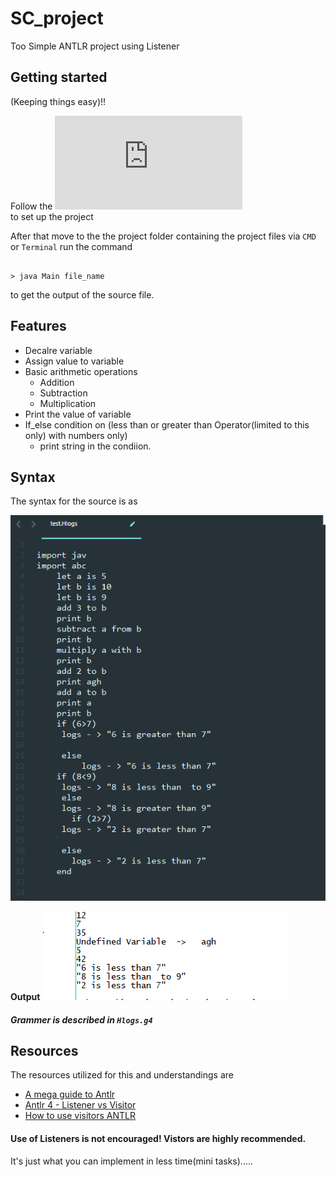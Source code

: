# SC_project
Too Simple ANTLR project using Listener 

## Getting started
(Keeping things easy)!!

Follow the 
![ANTLR getting started guide](https://github.com/antlr/antlr4/blob/master/doc/getting-started.md)   
to set up the project

After that move to the the project folder containing the project files via `CMD` or `Terminal` run the command

```

> java Main file_name

```
to get the output of the source file.

## Features

- Decalre variable
- Assign value to variable
- Basic arithmetic operations
  - Addition
  - Subtraction
  - Multiplication
- Print the value of variable
- If_else condition on (less than or greater than Operator(limited to this only) with numbers only)
  - print string in the condiion.
  
## Syntax
 
 The syntax for the source is as
 
 ![Syntax](Syntax.PNG) 
 
 **Output**
 ![Output](output.PNG)

#####  _Grammer is described in `Hlogs.g4`_
 


##   Resources
 
The resources utilized for this and understandings are
 - [A mega guide to Antlr](https://tomassetti.me/antlr-mega-tutorial/)
 - [Antlr 4 - Listener vs Visitor](http://jakubdziworski.github.io/java/2016/04/01/antlr_visitor_vs_listener.html)
 - [How to use visitors ANTLR](https://stackoverflow.com/questions/19472986/how-to-use-antlr4-visitor)
 
 


####    Use of Listeners is not encouraged! Vistors are highly recommended.
 It's just what you can implement in less time(mini tasks).....
 
 
